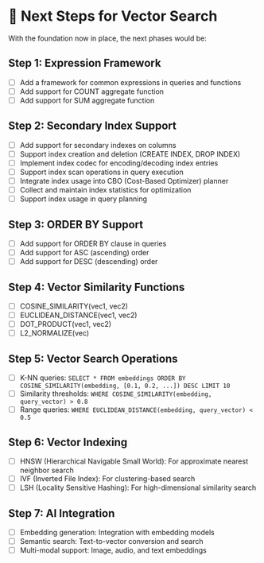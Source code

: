 # 🚀 Next Steps for Vector Search

With the foundation now in place, the next phases would be:

## Step 1: Expression Framework
- [ ] Add a framework for common expressions in queries and functions
- [ ] Add support for COUNT aggregate function
- [ ] Add support for SUM aggregate function

## Step 2: Secondary Index Support
- [ ] Add support for secondary indexes on columns
- [ ] Support index creation and deletion (CREATE INDEX, DROP INDEX)
- [ ] Implement index codec for encoding/decoding index entries
- [ ] Support index scan operations in query execution
- [ ] Integrate index usage into CBO (Cost-Based Optimizer) planner
- [ ] Collect and maintain index statistics for optimization
- [ ] Support index usage in query planning

## Step 3: ORDER BY Support
- [ ] Add support for ORDER BY clause in queries
- [ ] Add support for ASC (ascending) order
- [ ] Add support for DESC (descending) order

## Step 4: Vector Similarity Functions
- [ ] COSINE_SIMILARITY(vec1, vec2)
- [ ] EUCLIDEAN_DISTANCE(vec1, vec2)
- [ ] DOT_PRODUCT(vec1, vec2)
- [ ] L2_NORMALIZE(vec)

## Step 5: Vector Search Operations
- [ ] K-NN queries: `SELECT * FROM embeddings ORDER BY COSINE_SIMILARITY(embedding, [0.1, 0.2, ...]) DESC LIMIT 10`
- [ ] Similarity thresholds: `WHERE COSINE_SIMILARITY(embedding, query_vector) > 0.8`
- [ ] Range queries: `WHERE EUCLIDEAN_DISTANCE(embedding, query_vector) < 0.5`

## Step 6: Vector Indexing
- [ ] HNSW (Hierarchical Navigable Small World): For approximate nearest neighbor search
- [ ] IVF (Inverted File Index): For clustering-based search
- [ ] LSH (Locality Sensitive Hashing): For high-dimensional similarity search

## Step 7: AI Integration
- [ ] Embedding generation: Integration with embedding models
- [ ] Semantic search: Text-to-vector conversion and search
- [ ] Multi-modal support: Image, audio, and text embeddings 